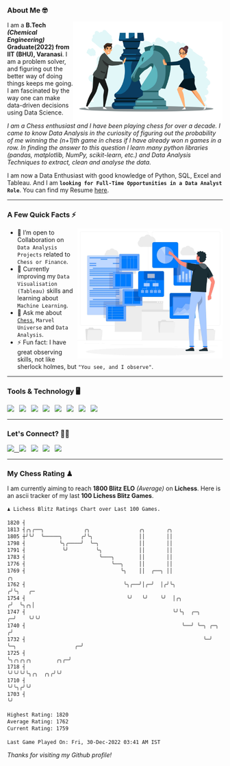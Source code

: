 ### About Me 🤓
<img align="right" alt="Coding" width="350" src="https://github.com/Laxman-Lakhan/Laxman-Lakhan/blob/master/Assets/Chess_Vector.jpg">   

I am a **B.Tech** _**(Chemical Engineering)**_ **Graduate(2022) from IIT (BHU), Varanasi**. I am a problem solver, and figuring out the better way of doing things keeps me going. I am fascinated by the way one can make data-driven decisions using Data Science. 

_I am a Chess enthusiast and I have been playing chess for over a decade. I came to know Data Analysis in the curiosity of figuring out the probability of me winning the (n+1)th game in chess if I have already won n games in a row. In finding the answer to this question I learn many python libraries (pandas, matplotlib, NumPy, scikit-learn, etc.) and Data Analysis Techniques to extract, clean and analyse the data._

I am now a Data Enthusiast with good knowledge of Python, SQL, Excel and Tableau. And I am **`looking for Full-Time Opportunities in a Data Analyst Role`**. You can find my Resume
 [here](https://drive.google.com/file/d/1UIOoogRLj5eGQFQBkuvMmTISZVdl2Ok7/view?usp=sharing).


---

### A Few Quick Facts ⚡️
<img align="right" alt="Coding" width="340" src="https://github.com/Laxman-Lakhan/Laxman-Lakhan/blob/master/Assets/Data_Vector.jpg">   

- 🤝 I’m open to Collaboration on `Data Analysis Projects` related to `Chess or Finance`.
- 📖 Currently improving my `Data Visualisation (Tableau)` skills and learning about `Machine Learning`.
- 💬 Ask me about [`Chess`](https://lichess.org/@/YourKingIsInDanger), `Marvel Universe` and `Data Analysis`.
- ⚡️ Fun fact: I have great observing skills, not like sherlock holmes, but `"You see, and I observe"`.

---
### Tools & Technology 🖥

<img src="https://img.shields.io/badge/Python-white?logo=Python&logoColor=ColorName&style=ShieldStyle" /> &nbsp;
<img src="https://img.shields.io/badge/MySQL-white?logo=MySQL&logoColor=ColorName&style=ShieldStyle" /> &nbsp;
<img src="https://img.shields.io/badge/Tableau-white?logo=Tableau&logoColor=ColorName&style=ShieldStyle" /> &nbsp;
<img src="https://img.shields.io/badge/Excel-white?logo=Microsoft+Excel&logoColor=196F3D&style=ShieldStyle" /> &nbsp;
<img src="https://img.shields.io/badge/Jupyter-white?logo=Jupyter&logoColor=ColorName&style=ShieldStyle" /> &nbsp;
<img src="https://img.shields.io/badge/pandas-white?logo=Pandas&logoColor=000080&style=ShieldStyle" /> &nbsp;
<img src="https://img.shields.io/badge/numpy-white?logo=Numpy&logoColor=85C1E9&style=ShieldStyle" /> &nbsp;
<img src="https://img.shields.io/badge/scikit learn-white?logo=Scikit+Learn&logoColor=ColorName&style=ShieldStyle" /> &nbsp;



---

### Let's Connect? 🫳🏻

<a href="mailto:laxmansingh.lakhan@gmail.com"> <img src="https://img.icons8.com/fluent/48/000000/gmail.png" width="3.5%"/> &nbsp;
[<img src="https://img.icons8.com/color/48/000000/linkedin.png" width="3.5%"/>](https://www.linkedin.com/in/laxman-lakhan/)  &nbsp;
[<img src="https://img.icons8.com/fluent/48/000000/facebook-new.png" width="3.5%"/>](https://www.facebook.com/s.laxmanlakhan/)  &nbsp;
[<img src="https://img.icons8.com/fluent/48/000000/instagram-new.png" width="3.5%"/>](https://www.instagram.com/laxman.lakhan/)  &nbsp;
[<img src="https://img.icons8.com/color/48/000000/twitter.png" width="3.5%"/>](https://twitter.com/laxman__lakhan)  &nbsp;

 ---
  
### My Chess Rating ♟
  
I am currently aiming to reach **1800 Blitz ELO** *(Average)* on **Lichess**. Here is an ascii tracker of my last **100 Lichess Blitz Games**.

  ```
  ♟︎ 𝙻𝚒𝚌𝚑𝚎𝚜𝚜 𝙱𝚕𝚒𝚝𝚣 𝚁𝚊𝚝𝚒𝚗𝚐𝚜 𝙲𝚑𝚊𝚛𝚝 𝚘𝚟𝚎𝚛 𝙻𝚊𝚜𝚝 𝟷00 𝙶𝚊𝚖𝚎𝚜.
  
1820 ┤
1813 ┤╭╮╭──╮             ╭╮                ╭╮       ╭╮
1805 ┼╯╰╯  ╰─────╮      ╭╯╰╮               ││       ││
1798 ┤           ╰╮╭────╯  ╰─╮             ││       ││
1791 ┤            ╰╯         ╰╮            ││       ││
1783 ┤                        ╰───╮        ││       ││
1776 ┤                            ╰──╮     ││       ││
1769 ┤                               ╰╮    ││  ╭──╮ ││                                           ╭╮
1762 ┤                                ╰╮╭──╯│╭─╯  │╭╯╰╮                                         ╭╯╰╮   ╭─
1754 ┤                                 ╰╯   ╰╯    ╰╯  │╭╮                                      ╭╯  ╰╮╭╮│
1747 ┤                                                ╰╯╰╮  ╭─╮                              ╭─╯    ╰╯╰╯
1740 ┤                                                   ╰──╯ ╰─╮ ╭─╮                       ╭╯
1732 ┤                                                          ╰─╯ ╰─╮                   ╭─╯
1725 ┤                                                                ╰╮╭╮╭╮╭╮        ╭╮╭─╯
1718 ┤                                                                 ╰╯╰╯╰╯╰╮╭╮  ╭╮╭╯╰╯
1710 ┤                                                                        ╰╯╰╮╭╯╰╯
1703 ┤                                                                           ╰╯ 

Highest Rating: 1820
Average Rating: 1762
Current Rating: 1759 

Last Game Played On: Fri, 30-Dec-2022 03:41 AM IST
  ```
  
  
*Thanks for visiting my Github profile!*
